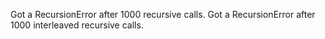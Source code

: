 Got a RecursionError after 1000 recursive calls.
Got a RecursionError after 1000 interleaved recursive calls.
